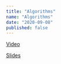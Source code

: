 ```yaml
---
title: "Algorithms"
name: "Algorithms"
date: "2020-09-08"
published: false
---
```


[Video]()

[Slides](algorithms-slides.pdf)
